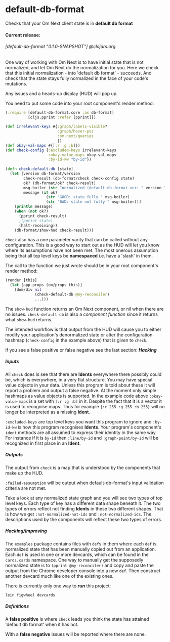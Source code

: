 # default-db-format
Checks that your Om Next client state is in **default db format**

#### Current release:

###### [default-db-format "0.1.0-SNAPSHOT"] @clojars.org

One way of working with Om Next is to have initial state that is not normalized,
and let Om Next do the normalization for you. Here we check that this initial
normalization - into 'default db format' - succeeds. And check that the state stays 
fully normalized in the face of your code's mutations.
  
Any issues and a heads-up display (HUD) will pop up.

You need to put some code into your root component's render method:

````clojure
(:require [default-db-format.core :as db-format]
          [cljs.pprint :refer [pprint]])
  
(def irrelevant-keys #{:graph/labels-visible?
                       :graph/hover-pos
                       :om.next/queries
                       })
(def okay-val-maps #{[:r :g :b]})
(def check-config {:excluded-keys irrelevant-keys
                   :okay-value-maps okay-val-maps
                   :by-id-kw "by-id"})
  
(defn check-default-db [state]
  (let [version db-format/version
        check-result (db-format/check check-config state)
        ok? (db-format/ok? check-result)
        msg-boiler (str "normalized (default-db-format ver: " version ")")
        message (if ok?
                  (str "GOOD: state fully " msg-boiler)
                  (str "BAD: state not fully " msg-boiler))]
    (println message)
    (when (not ok?)
      (pprint check-result)
      ;(pprint state)
      (halt-receiving))
    (db-format/show-hud check-result)))  
````

`check` also has a one parameter varity that can be called without any configuration.
This is a good way to start out as the HUD will let you know where its
assumptions have not been met. The most onerous assumption being that all
top level keys be **namespaced** i.e. have a 'slash' in them.

The call to the function we just wrote should be in your root component's render method:

````clojure
(render [this]
  (let [app-props (om/props this)]
    (dom/div nil
             (check-default-db @my-reconciler)
             ...)))
````

The `show-hud` function returns an Om Next component, or nil when there are no issues. 
`check-default-db` is also a *component function* since it returns what `show-hud` returns.  
  
The intended workflow is that output from the HUD will cause you to either modify your application's
denormalized state or alter the configuration hashmap (`check-config` in the example above) that is 
given to `check`.
  
If you see a false positive or false negative see the last section: ***Hacking***  
  
##### Inputs

All `check` does is see that there are **Idents** everywhere there possibly could be, which is everywhere, in a very
flat structure. You may have special value objects in your data. Unless this program is told about these it
will report a problem and output a false negative. At the moment only simple hashmaps as value objects is 
supported. In the example code above `:okay-value-maps` is a set with `[:r :g :b]` in it. Despite the fact that it is a
vector it is used to recognise maps. Thus for example `{:r 255 :g 255 :b 255}` will no longer be interpreted as a
missing **Ident**.
    
`:excluded-keys` are top level keys you want this program to ignore and `:by-id-kw` is how this program recognises
**Idents**. Your program's component's `ident` methods are all assumed to express their identity  in the same way.
For instance if it is `by-id` then `:line/by-id` and `:graph-point/by-id` will be recognized in first place in an **Ident**.     
  
##### Outputs  

The output from `check` is a map that is understood by the components that make up the HUD.

`:failed-assumption` will be output when default-db-format's input validation criteria are not met.

Take a look at any normalized state graph and you will see two types of top level keys. Each type of key has a
different data shape beneath it. The two types of errors reflect not finding **Idents** in these two different shapes.
That is how we get `:not-normalized-not-ids` and `:not-normalized-ids`. The descriptions used by the 
components will reflect these two types of errors.  
  
##### Hacking/Improving
  
The `examples` package contains files with `def`s in them where each `def` is normalized state that has 
been manually copied out from an application. Each `def` is used in one or more devcards, which can
be found in the `cards.cards` namespace. One way to manually get the supposedly normalized state
is to `(pprint @my-reconciler)` and copy and paste the output from the Chrome developer console into 
a new `def`. Then construct another devcard much like one of the existing ones.
   
There is currently only one way to ***run*** this project:
    
    lein figwheel devcards
    
##### Definitions
    
A **false positive** is where `check` leads you think the state has attained 'default db format' when it has not. 

With a **false negative** issues will be reported where there are none.    
    